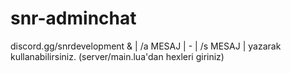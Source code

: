 # snr-adminchat
discord.gg/snrdevelopment &amp;  | /a MESAJ | - | /s MESAJ | yazarak kullanabilirsiniz. (server/main.lua'dan hexleri giriniz)
